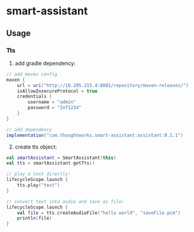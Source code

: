 # smart-assistant

## Usage

### Tts

1. add gradle dependency:

```gradle
// add meven config
maven {
    url = uri("http://10.205.215.4:8081/repository/maven-releases/")
    isAllowInsecureProtocol = true
    credentials {
        username = "admin"
        password = "IoT1234"
    }
}

// add dependency
implementation("com.thoughtworks.smart-assistant:assistant:0.1.1")
```

2. create tts object:

```kotlin
val smartAssistant = SmartAssistant(this)
val tts = smartAssistant.getTts()

// play a text directly:
lifecycleScope.launch {
    tts.play("text")
}

// convert text into audio and save as file:
lifecycleScope.launch {
    val file = tts.createAudioFile("hello world", "saveFile.pcm")
    println(file)
}
```